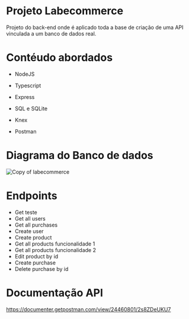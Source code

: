 # Projeto Labecommerce

  Projeto do back-end onde é aplicado toda a base de criação de uma API vinculada a um banco de dados real.

# Contéudo abordados
- NodeJS

- Typescript

- Express

- SQL e SQLite

- Knex

- Postman

# Diagrama do Banco de dados

![Copy of labecommerce](https://user-images.githubusercontent.com/111310311/215120584-e11758dc-b1ff-4e71-afe6-89af3cb57fb5.png)
# 

# Endpoints 
- Get teste
- Get all users
- Get all purchases
- Create user
- Create product
- Get all products funcionalidade 1
- Get all products funcionalidade 2
- Edit product by id
- Create purchase
- Delete purchase by id
 
 # Documentação API
 https://documenter.getpostman.com/view/24460801/2s8ZDeUKU7
